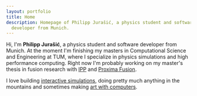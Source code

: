 ```yaml
---
layout: portfolio
title: Home
description: Homepage of Philipp Jurašić, a physics student and software
  developer from Munich.
---
```

Hi, I'm **Philipp Jurašić**, a physics student and software developer from Munich. At the moment I'm finishing my masters in Computational Science and Engineering at TUM, where I specialize in physics simulations and high performance computing. Right now I'm probably working on my master's thesis in fusion research with [IPP](https://www.ipp.mpg.de/en) and [Proxima Fusion](https://www.proximafusion.com/).

I love building [interactive simulations](https://jurasic.dev/2023/barnes-hut-simulation/), doing pretty much anything in the mountains and sometimes making [art with computers](https://jurasic.dev/emergent_behaviour/).
